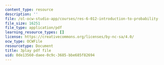 ```yaml
---
content_type: resource
description: ''
file: /ol-ocw-studio-app/courses/res-6-012-introduction-to-probability-spring-2018/0de13560daee0c9c3685bbe685f82694_D_EGYzqmapc.pdf
file_size: 16251
file_type: application/pdf
learning_resource_types: []
license: https://creativecommons.org/licenses/by-nc-sa/4.0/
ocw_type: OCWFile
resourcetype: Document
title: 3play pdf file
uid: 0de13560-daee-0c9c-3685-bbe685f82694
---
```

